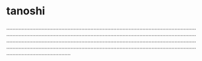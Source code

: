 # tanoshi

..........................................................................................................................................................................................................................................................................................................................................................................................................................................................................................................................................................